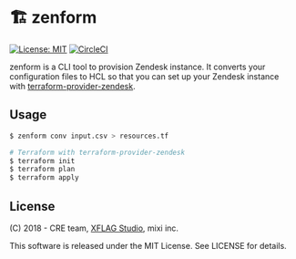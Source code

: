# :building_construction: zenform
[![License: MIT](https://img.shields.io/badge/License-MIT-blue.svg)](https://opensource.org/licenses/MIT)
[![CircleCI](https://circleci.com/gh/xflagstudio/zenform/tree/master.svg?style=svg)](https://circleci.com/gh/xflagstudio/zenform/tree/master)

  zenform is a CLI tool to provision Zendesk instance.
  It converts your configuration files to HCL so that you can set up your Zendesk instance with [terraform-provider-zendesk](https://github.com/nukosuke/terraform-provider-zendesk).

## Usage

```sh
$ zenform conv input.csv > resources.tf

# Terraform with terraform-provider-zendesk
$ terraform init
$ terraform plan
$ terraform apply
```

## License

  (C) 2018 - CRE team, [XFLAG Studio](https://career.xflag.com/), mixi inc.

  This software is released under the MIT License. See LICENSE for details.
